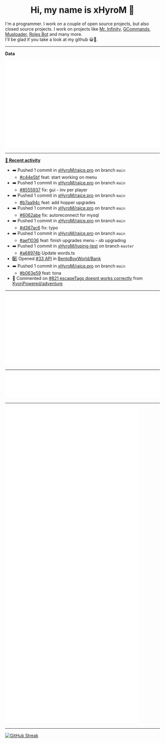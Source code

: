<p align="center">
    <!-- <img src="https://avatars.githubusercontent.com/u/56601352" width="192" alt="hyro's pfp" /> -->
    <h1 align="center">Hi, my name is xHyroM 👋</h1>
</p>

I'm a programmer. I work on a couple of open source projects, but also closed source projects. I work on projects like [Mr. Infinity](https://discord.com/oauth2/authorize?client_id=720321585625694239&scope=bot%20applications.commands&permissions=8&redirect_uri=https://blobs.gq/imanager&prompt=consent&response_type=code), [GCommands](https://github.com/Garlic-Team/GCommands), [Muploader](https://github.com/xHyroM/Muploader), [Roles Bot](https://github.com/xHyroM/roles-bot) and many more.  
I'll be glad if you take a look at my github 😀👀.

___
**Data**

<img src="https://github.com/xHyroM/xHyroM/blob/master/.cache/base.svg">

___

**[📰 Recent activity](https://github.com/xHyroM)**
* ➡️ Pushed 1 commit in [xHyroM/rajce.pro](https://github.com/xHyroM/rajce.pro) on branch `main`
  * [#c44e5bf](https://github.com/xHyroM/rajce.pro/commit/c44e5bf) feat: start working on menu
* ➡️ Pushed 1 commit in [xHyroM/rajce.pro](https://github.com/xHyroM/rajce.pro) on branch `main`
  * [#8555937](https://github.com/xHyroM/rajce.pro/commit/8555937) fix: gui - inv per player
* ➡️ Pushed 1 commit in [xHyroM/rajce.pro](https://github.com/xHyroM/rajce.pro) on branch `main`
  * [#b7aa94c](https://github.com/xHyroM/rajce.pro/commit/b7aa94c) feat: add hopper upgrades
* ➡️ Pushed 1 commit in [xHyroM/rajce.pro](https://github.com/xHyroM/rajce.pro) on branch `main`
  * [#6062abe](https://github.com/xHyroM/rajce.pro/commit/6062abe) fix: autoreconnect for mysql
* ➡️ Pushed 1 commit in [xHyroM/rajce.pro](https://github.com/xHyroM/rajce.pro) on branch `main`
  * [#d367ac6](https://github.com/xHyroM/rajce.pro/commit/d367ac6) fix: typo
* ➡️ Pushed 1 commit in [xHyroM/rajce.pro](https://github.com/xHyroM/rajce.pro) on branch `main`
  * [#aef1036](https://github.com/xHyroM/rajce.pro/commit/aef1036) feat: finish upgrades menu - ob upgrading
* ➡️ Pushed 1 commit in [xHyroM/typing-test](https://github.com/xHyroM/typing-test) on branch `master`
  * [#a68974b](https://github.com/xHyroM/typing-test/commit/a68974b) Update words.ts
* #️⃣ Opened [#33 API](https://github.com/BentoBoxWorld/Bank/issues/33) in [BentoBoxWorld/Bank](https://github.com/BentoBoxWorld/Bank)
* ➡️ Pushed 1 commit in [xHyroM/rajce.pro](https://github.com/xHyroM/rajce.pro) on branch `main`
  * [#b063e59](https://github.com/xHyroM/rajce.pro/commit/b063e59) feat: tona
* 💬 Commented on [#821 escapeTags doesnt works correctly](https://github.com/KyoriPowered/adventure/issues/821) from [KyoriPowered/adventure](https://github.com/KyoriPowered/adventure)


___

<img src="https://github.com/xHyroM/xHyroM/blob/master/.cache/isocalendar.svg">

___

<img src="https://github.com/xHyroM/xHyroM/blob/master/.cache/languages.svg">

___

<img src="https://github.com/xHyroM/xHyroM/blob/master/.cache/achievements.svg">

___

[![GitHub Streak](https://github-readme-streak-stats.herokuapp.com?user=xHyroM&theme=dark&hide_border=true&date_format=M%20j%5B%2C%20Y%5D)](https://git.io/streak-stats)
